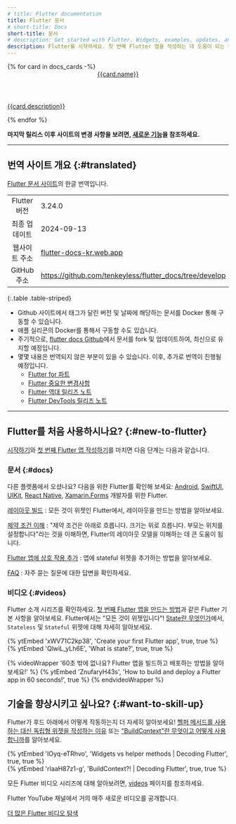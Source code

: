 ```yaml
---
# title: Flutter documentation
title: Flutter 문서
# short-title: Docs
short-title: 문서
# description: Get started with Flutter. Widgets, examples, updates, and API docs to help you write your first Flutter app.
description: Flutter를 시작하세요. 첫 번째 Flutter 앱을 작성하는 데 도움이 되는 위젯, 예제, 업데이트 및 API 문서.
---
```


<div class="card-grid">
{% for card in docs_cards -%}
    <a class="card" href="{{card.url}}">
      <div class="card-body">
        <header class="card-title">{{card.name}}</header>
        <p class="card-text">{{card.description}}</p>
      </div>
    </a>
{% endfor %}
</div>

**마지막 릴리스 이후 사이트의 변경 사항을 보려면, [새로운 기능][What's new]을 참조하세요.**

[What's new]: /release/whats-new

---

## 번역 사이트 개요 {:#translated}

[Flutter 문서 사이트](https://docs.flutter.dev/)의 한글 번역입니다.

|       |      |
|:-----:|:----|
| Flutter 버전 | 3.24.0 |
| 최종 업데이트 | 2024-09-13 |
| 웹사이트 주소 | [flutter-docs-kr.web.app](https://flutter-docs-kr.web.app/) |
| GitHub 주소 | <https://github.com/tenkeyless/flutter_docs/tree/develop> |

{:.table .table-striped}

- Github 사이트에서 태그가 달린 버전 및 날짜에 해당하는 문서를 Docker 통해 구동할 수 있습니다.
- 애플 실리콘의 Docker를 통해서 구동할 수도 있습니다.
- 주기적으로, [flutter docs Github](https://github.com/flutter/website)에서 문서를 fork 및 업데이트하여, 최신으로 유지할 예정입니다.
- 몇몇 내용은 번역되지 않은 부분이 있을 수 있습니다. 이후, 추가로 번역이 진행될 예정입니다.
  - [Flutter for 파트](/get-started/flutter-for/)
  - [Flutter 중요한 변경사항](/release/breaking-changes/)
  - [Flutter 역대 릴리즈 노트](/release/release-notes/)
  - [Flutter DevTools 릴리즈 노트](/tools/devtools/release-notes/)

---


## Flutter를 처음 사용하시나요? {:#new-to-flutter}

[시작하기][Get started]와 
[첫 번째 Flutter 앱 작성하기][Write your first Flutter app]를 마치면 다음 단계는 다음과 같습니다.

[Write your first Flutter app]: /get-started/codelab

### 문서 {:#docs}

다른 플랫폼에서 오셨나요? 
다음을 위한 Flutter를 확인해 보세요: 
[Android][], [SwiftUI][], [UIKit][], [React Native][], [Xamarin.Forms][] 개발자를 위한 Flutter.

[레이아웃 빌드][Building layouts]
: 모든 것이 위젯인 Flutter에서, 레이아웃을 만드는 방법을 알아보세요.

[제약 조건 이해][Understanding constraints]
: "제약 조건은 아래로 흐릅니다. 크기는 위로 흐릅니다. 부모는 위치를 설정합니다"라는 것을 이해하면, 
  Flutter의 레이아웃 모델을 이해하는 데 큰 도움이 됩니다.

[Flutter 앱에 상호 작용 추가][interactivity]
: 앱에 stateful 위젯을 추가하는 방법을 알아보세요.

[FAQ][]
: 자주 묻는 질문에 대한 답변을 확인하세요.

[Android]: /get-started/flutter-for/android-devs
[Building layouts]: /ui/layout
[FAQ]: /resources/faq
[Get started]: /get-started/install
[interactivity]: /ui/interactivity
[SwiftUI]: /get-started/flutter-for/swiftui-devs
[UIKit]: /get-started/flutter-for/uikit-devs
[React Native]: /get-started/flutter-for/react-native-devs
[Understanding constraints]: /ui/layout/constraints
[Xamarin.Forms]: /get-started/flutter-for/xamarin-forms-devs

### 비디오 {:#videos}

Flutter 소개 시리즈를 확인하세요. 
[첫 번째 Flutter 앱을 만드는 방법][first-app]과 같은 Flutter 기본 사항을 알아보세요. 
Flutter에서는 "모든 것이 위젯입니다"! 
[State란 무엇인가][What is State?]에서, `Stateless` 및 `Stateful` 위젯에 대해 자세히 알아보세요.

<div class="card-grid">
    <div class="card">
        <div class="card-body">
            {% ytEmbed 'xWV71C2kp38', 'Create your first Flutter app', true, true %}
        </div>
    </div>
    <div class="card">
        <div class="card-body">
            {% ytEmbed 'QlwiL_yLh6E', 'What is state?', true, true %}
        </div>
    </div>
</div>

[first-app]: {{site.yt.watch}}?v=xWV71C2kp38
[What is State?]: {{site.yt.watch}}?v=QlwiL_yLh6E

{% videoWrapper '60초 밖에 없나요? Flutter 앱을 빌드하고 배포하는 방법을 알아보세요!' %}
{% ytEmbed 'ZnufaryH43s', 'How to build and deploy a Flutter app in 60 seconds!', true %}
{% endvideoWrapper %}

## 기술을 향상시키고 싶나요? {:#want-to-skill-up}

Flutter가 후드 아래에서 어떻게 작동하는지 더 자세히 알아보세요! 
[헬퍼 메서드를 사용하는 대신 독립형 위젯을 작성하는 이유][standalone-widgets] 또는 
["BuildContext"란 무엇이고 어떻게 사용합니까][buildcontext]를 알아보세요.

<div class="card-grid">
    <div class="card">
        <div class="card-body">
            {% ytEmbed 'IOyq-eTRhvo', 'Widgets vs helper methods | Decoding Flutter', true, true %}
        </div>
    </div>
    <div class="card">
        <div class="card-body">
            {% ytEmbed 'rIaaH87z1-g', 'BuildContext?! | Decoding Flutter', true, true %}
        </div>
    </div>
</div>

[standalone-widgets]: {{site.yt.watch}}?v=IOyq-eTRhvo
[buildcontext]: {{site.yt.watch}}?v=rIaaH87z1-g

모든 Flutter 비디오 시리즈에 대해 알아보려면, [videos][] 페이지를 참조하세요.

Flutter YouTube 채널에서 거의 매주 새로운 비디오를 공개합니다.

<a class="btn btn-primary" target="_blank" href="https://www.youtube.com/@flutterdev">더 많은 Flutter 비디오 탐색</a>

[videos]: /resources/videos
